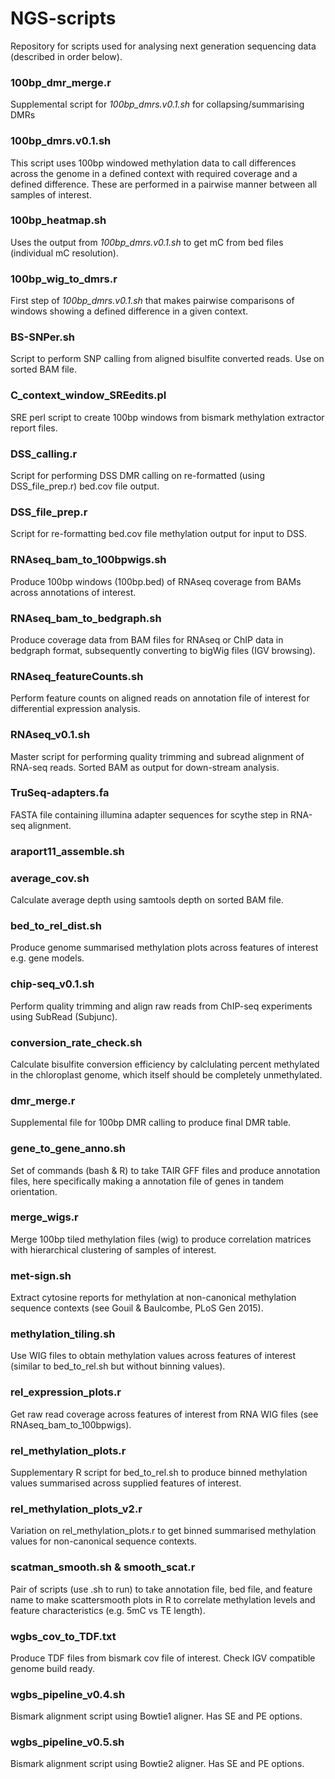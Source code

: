 # NGS-scripts
Repository for scripts used for analysing next generation sequencing data (described in order below). 

### 100bp_dmr_merge.r
Supplemental script for *100bp_dmrs.v0.1.sh* for collapsing/summarising DMRs

### 100bp_dmrs.v0.1.sh
This script uses 100bp windowed methylation data to call differences across the genome in a defined context with required coverage and a defined difference. These are performed in a pairwise manner between all samples of interest.

### 100bp_heatmap.sh
Uses the output from *100bp_dmrs.v0.1.sh* to get mC from bed files (individual mC resolution).

### 100bp_wig_to_dmrs.r
First step of *100bp_dmrs.v0.1.sh* that makes pairwise comparisons of windows showing a defined difference in a given context.

### BS-SNPer.sh		
Script to perform SNP calling from aligned bisulfite converted reads. Use on sorted BAM file.

### C_context_window_SREedits.pl	
SRE perl script to create 100bp windows from bismark methylation extractor report files. 

### DSS_calling.r
Script for performing DSS DMR calling on re-formatted (using DSS_file_prep.r) bed.cov file output.

### DSS_file_prep.r
Script for re-formatting bed.cov file methylation output for input to DSS.

### RNAseq_bam_to_100bpwigs.sh
Produce 100bp windows (100bp.bed) of RNAseq coverage from BAMs across annotations of interest.

### RNAseq_bam_to_bedgraph.sh	
Produce coverage data from BAM files for RNAseq or ChIP data in bedgraph format, subsequently converting to bigWig files (IGV browsing). 

### RNAseq_featureCounts.sh
Perform feature counts on aligned reads on annotation file of interest for differential expression analysis.

### RNAseq_v0.1.sh
Master script for performing quality trimming and subread alignment of RNA-seq reads. Sorted BAM as output for down-stream analysis.

### TruSeq-adapters.fa
FASTA file containing illumina adapter sequences for scythe step in RNA-seq alignment.

### araport11_assemble.sh

### average_cov.sh
Calculate average depth using samtools depth on sorted BAM file.

### bed_to_rel_dist.sh
Produce genome summarised methylation plots across features of interest e.g. gene models.

### chip-seq_v0.1.sh
Perform quality trimming and align raw reads from ChIP-seq experiments using SubRead (Subjunc).

### conversion_rate_check.sh
Calculate bisulfite conversion efficiency by calclulating percent methylated in the chloroplast genome, which itself should be completely unmethylated.

### dmr_merge.r
Supplemental file for 100bp DMR calling to produce final DMR table.

### gene_to_gene_anno.sh
Set of commands (bash & R) to take TAIR GFF files and produce annotation files, here specifically making a annotation file of genes in tandem orientation.

### merge_wigs.r
Merge 100bp tiled methylation files (wig) to produce correlation matrices with hierarchical clustering of samples of interest.

### met-sign.sh
Extract cytosine reports for methylation at non-canonical methylation sequence contexts (see Gouil & Baulcombe, PLoS Gen 2015).

### methylation_tiling.sh
Use WIG files to obtain methylation values across features of interest (similar to bed_to_rel.sh but without binning values).

### rel_expression_plots.r
Get raw read coverage across features of interest from RNA WIG files (see RNAseq_bam_to_100bpwigs).

### rel_methylation_plots.r
Supplementary R script for bed_to_rel.sh to produce binned methylation values summarised across supplied features of interest.

### rel_methylation_plots_v2.r
Variation on rel_methylation_plots.r to get binned summarised methylation values for non-canonical sequence contexts.

### scatman_smooth.sh & smooth_scat.r
Pair of scripts (use .sh to run) to take annotation file, bed file, and feature name to make scattersmooth plots in R to correlate methylation levels and feature characteristics (e.g. 5mC vs TE length).

### wgbs_cov_to_TDF.txt
Produce TDF files from bismark cov file of interest. Check IGV compatible genome build ready.

### wgbs_pipeline_v0.4.sh
Bismark alignment script using Bowtie1 aligner. Has SE and PE options.

### wgbs_pipeline_v0.5.sh
Bismark alignment script using Bowtie2 aligner. Has SE and PE options.

